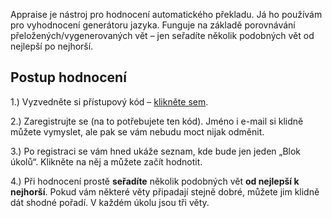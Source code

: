 
Appraise je nástroj pro hodnocení automatického překladu. Já ho používám pro vyhodnocení generátoru jazyka. Funguje na základě porovnávání přeložených/vygenerovaných vět – jen seřadíte několik podobných vět od nejlepší po nejhorší.

Postup hodnocení
----------------

1.) Vyzvedněte si přístupový kód – [klikněte sem](http://ufallab.ms.mff.cuni.cz/~odusek/Appraise-codes/index.php).

2.) Zaregistrujte se (na to potřebujete ten kód). Jméno i e-mail si klidně můžete vymyslet, ale pak se vám nebudu moct nijak odměnit.

3.) Po registraci se vám hned ukáže seznam, kde bude jen jeden „Blok úkolů“. Klikněte na něj a můžete začít hodnotit.

4.) Při hodnocení prostě **seřadíte** několik podobných vět **od nejlepší k nejhorší**. Pokud vám některé věty připadají stejně dobré, můžete jim klidně dát shodné pořadí. V každém úkolu jsou tři věty.
